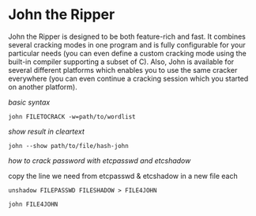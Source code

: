 # John the Ripper

John the Ripper is designed to be both feature-rich and fast. It combines several cracking modes in one program and is fully configurable for your particular needs (you can even define a custom cracking mode using the built-in compiler supporting a subset of C). Also, John is available for several different platforms which enables you to use the same cracker everywhere (you can even continue a cracking session which you started on another platform).

*basic syntax*
```
john FILETOCRACK -w=path/to/wordlist
```

*show result in cleartext*
```
john --show path/to/file/hash-john
```

*how to crack password with etcpasswd and etcshadow*

copy the line we need from etcpasswd & etcshadow in a new file each

```
unshadow FILEPASSWD FILESHADOW > FILE4JOHN
```
```
john FILE4JOHN
```